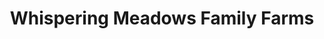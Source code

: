 ---
title: "Whispering Meadows Family Farms"
url: /durham/whispering-meadows-family-farms/
shop: Supermarkt
---